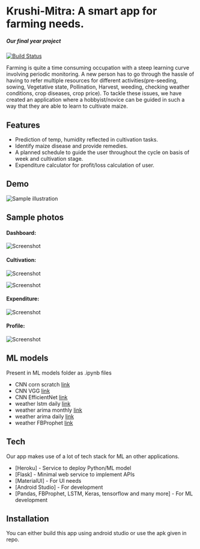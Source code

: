 # Krushi-Mitra: A smart app for farming needs.

##### Our final year project

[![Build Status](https://travis-ci.org/joemccann/dillinger.svg?branch=master)](https://travis-ci.org/joemccann/dillinger)

Farming is quite a time consuming occupation with a steep learning curve involving periodic monitoring.
A new person has to go through the hassle of having to refer multiple resources for different activities(pre-seeding, sowing, Vegetative state, Pollination, Harvest, weeding, checking weather conditions, crop diseases, crop price).
To tackle these issues, we have created an application where a hobbyist/novice can be guided in such a way that they are able to learn to cultivate maize.


## Features
- Prediction of temp, humidity reflected in cultivation tasks.
- Identify maize disease and provide remedies.
- A planned schedule to guide the user throughout the cycle on basis of week and cultivation stage.
- Expenditure calculator for profit/loss calculation of user.

## Demo

![Sample illustration](/docs/videodemo.gif)

## Sample photos

#### Dashboard:
![Screenshot](/docs/dash.png)

#### Cultivation:
![Screenshot](/docs/cult1.png)

![Screenshot](/docs/cult2.png)

#### Expenditure:
![Screenshot](/docs/exp.png)

#### Profile:
![Screenshot](/docs/prof.png)

## ML models

Present in ML models folder as .ipynb files

- CNN corn scratch [link](https://colab.research.google.com/drive/1KUmPDlDO_hN7gEpKLSRM3RC1f1bjywIU?usp=sharing) 
- CNN VGG [link](https://colab.research.google.com/drive/1QzEUXhAe_TluBLAMFYLrrASfkezlusCW?usp=sharing)
- CNN EfficientNet [link](https://colab.research.google.com/drive/1LF20vPGKmrjW_R5ess9M9u54czhUxmJb?usp=sharing) 
- weather lstm daily [link](https://colab.research.google.com/drive/1uMGvNQVqMVMbSyRTvYSabh9TTURF9YS3?usp=sharing) 
- weather arima monthly [link](https://colab.research.google.com/drive/13jkhs62m2uARdLbjAhgPRh2z58r4DFra?usp=sharing) 
- weather arima daily [link](https://colab.research.google.com/drive/1n_BPc_Yj_WWPXU158zO0ekRnvubOS4M5?usp=sharing) 
- weather FBProphet [link](https://colab.research.google.com/drive/1U_I5pYd7lRCCsEJoiYI5ZiinDvr621Ny?usp=sharing) 

## Tech
Our app makes use of a lot of tech stack for ML an other applications.

- [Heroku] - Service to deploy Python/ML model
- [Flask] - Minimal web service to implement APIs
- [MaterialUI] - For UI needs
- [Android Studio] - For development
- [Pandas, FBProphet, LSTM, Keras, tensorflow and many more] - For ML development

## Installation
You can either build this app using android studio or use the apk given in repo.
